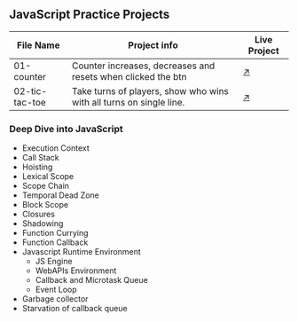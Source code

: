 ## JavaScript Practice Projects

File Name  | Project info  | Live Project
------------- | ------------- | -------------
01-counter  | Counter increases, decreases and resets when clicked the btn  |  [↗](https://counter-hirva.netlify.app/)
02-tic-tac-toe  | Take turns of players, show who wins with all turns on single line.  |  [↗](https://tic-tac-toe-hirva.netlify.app/)


### Deep Dive into JavaScript
- Execution Context
- Call Stack
- Hoisting
- Lexical Scope
- Scope Chain
- Temporal Dead Zone
- Block Scope
- Closures
- Shadowing
- Function Currying 
- Function Callback
- Javascript Runtime Environment
    - JS Engine
    - WebAPIs Environment
    - Callback and Microtask Queue
    - Event Loop
- Garbage collector
- Starvation of callback queue



<!-- 01-flip-color  | Background color changes when clicked the btn  | [↗](https://flip-color-hirva.netlify.app/)
03-input  | Hides error if input <= 10  |  [↗](https://input-hirva.netlify.app/) -->